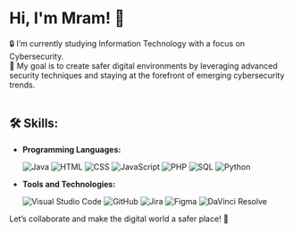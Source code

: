  # Hi, I'm Mram! 👋
 🔒 I’m currently studying Information Technology with a focus on Cybersecurity. <br>
 🌟 My goal is to create safer digital environments by leveraging advanced security techniques and staying at the forefront of emerging cybersecurity trends. 
<br><br>
 
## 🛠️ Skills:
- **Programming Languages:**
  
    ![Java](https://img.icons8.com/color/48/java-coffee-cup-logo.png) ![HTML](https://img.icons8.com/color/48/html-5.png) ![CSS](https://img.icons8.com/color/48/css3.png) ![JavaScript](https://img.icons8.com/color/48/javascript.png) ![PHP](https://img.icons8.com/color/48/php.png) ![SQL](https://img.icons8.com/color/48/sql.png) ![Python](https://img.icons8.com/color/48/python.png)
- **Tools and Technologies:**
  
   ![Visual Studio Code](https://img.icons8.com/color/48/visual-studio-code-2019.png) ![GitHub](https://img.icons8.com/color/48/github.png) ![Jira](https://img.icons8.com/color/48/jira.png) ![Figma](https://img.icons8.com/color/48/figma.png) ![DaVinci Resolve](https://img.icons8.com/color/48/davinci-resolve.png)


Let’s collaborate and make the digital world a safer place! 🚀

